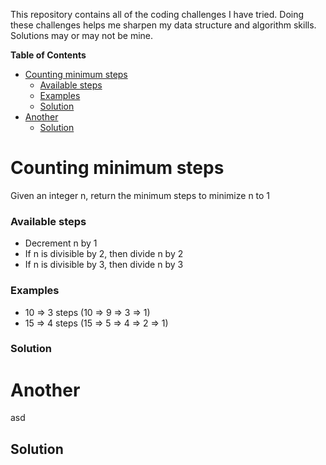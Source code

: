 This repository contains all of the coding challenges I have tried. Doing these challenges helps me sharpen my data structure and algorithm skills. Solutions may or may not be mine.

<!-- START doctoc generated TOC please keep comment here to allow auto update -->
<!-- DON'T EDIT THIS SECTION, INSTEAD RE-RUN doctoc TO UPDATE -->
**Table of Contents**

- [Counting minimum steps](#counting-minimum-steps)
    - [Available steps](#available-steps)
    - [Examples](#examples)
    - [Solution](#solution)
- [Another](#another)
  - [Solution](#solution-1)

<!-- END doctoc generated TOC please keep comment here to allow auto update -->


<!-- START Counting minimum steps -->
# Counting minimum steps
Given an integer n, return the minimum steps to minimize n to 1

### Available steps
- Decrement n by 1
- If n is divisible by 2, then divide n by 2
- If n is divisible by 3, then divide n by 3

### Examples
- 10 => 3 steps (10 => 9 => 3 => 1)
- 15 => 4 steps (15 => 5 => 4 => 2 => 1)

### Solution
<!-- END Counting minimum steps -->



<!-- START Another -->
# Another
asd

## Solution
<!-- END Another -->
